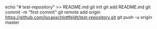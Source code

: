 echo "# test-repository" >> README.md
git init
git add README.md
git commit -m "first commit"
git remote add origin https://github.com/lucasschlottfeldt/test-repository.git
git push -u origin master
